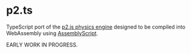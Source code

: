 p2.ts
=====

TypeScript port of the [p2.js physics engine](https://github.com/schteppe/p2.js/) designed to be compiled into WebAssembly using [AssemblyScript](https://www.assemblyscript.org/).

EARLY WORK IN PROGRESS.
